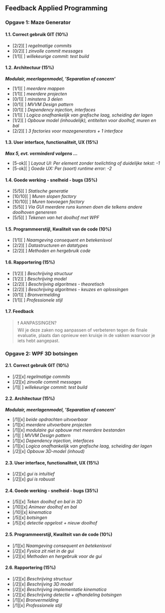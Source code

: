 ## Feedback Applied Programming

### Opgave 1: Maze Generator

#### 1.1. Correct gebruik GIT (10%)

- [2/2][ ] *regelmatige commits*
- [0/2][ ] *zinvolle commit messages*
- [1/1][ ] *willekeurige commit: test build*


#### 1.2. Architectuur (15%)

***Modulair, meerlagenmodel, 'Separation of concern'***

- [1/1][ ] *meerdere mappen*
- [1/1][ ] *meerdere projecten*
- [0/1][ ] *minstens 3 delen*
- [0/1][ ] *MVVM Design pattern*
- [0/1][ ] *Dependency injection, interfaces*
- [1/1][ ] *Logica onafhankelijk van grafische laag, scheiding der lagen*
- [1/2][ ] *Opbouw model (inhoudelijk), entiteiten voor doolhof, muren en bal*
- [2/2][ ] *3 factories voor mazegenerators + 1 interface*


#### 1.3. User interface, functionaliteit, UX (15%) 

***Max 5, evt. verminderd volgens ...***

- [5-ok][ ] *Layout UI: Per element zonder toelichting of duidelijke tekst: -1*
- [5-ok][ ] *Goede UX: Per (soort) runtime error: -2*


#### 1.4. Goede werking - snelheid - bugs (35%)

- [5/5][ ] *Statische generatie*
- [10/10][ ] *Muren slopen factory*
- [10/10][ ] *Muren toevoegen factory*
- [5/5][ ] *Via GUI meerdere runs kunnen doen die telkens andere doolhoven genereren*
- [5/5][ ] *Tekenen van het doolhof met WPF*


#### 1.5. Programmeerstijl, Kwaliteit van de code (10%)

- [1/1][ ] *Naamgeving consequent en betekenisvol*
- [2/2][ ] *Datastructuren en datatypes*
- [2/2][ ] *Methoden en hergebruik code*


#### 1.6. Rapportering (15%)

- [1/2][ ] *Beschrijving structuur*
- [1/2][ ] *Beschrijving model*
- [2/2][ ] *Beschrijving algoritmes - theoretisch*
- [2/2][ ] *Beschrijving algoritmes - keuzes en oplossingen*
- [0/1][ ] *Bronvermelding*
- [1/1][ ] *Professionele stijl*

#### 1.7. Feedback

> ❗ AANPASSINGEN?  
> Wil je deze zaken nog aanpassen of verbeteren tegen de finale evaluatie, plaats dan opnieuw een kruisje in de vakken waarvoor je iets hebt aangepast.

### Opgave 2: WPF 3D botsingen

#### 2.1. Correct gebruik GIT (10%)

- [/2][x] *regelmatige commits*
- [/2][x] *zinvolle commit messages*
- [/1][ ] *willekeurige commit: test build*

#### 2.2. Architectuur (15%)

***Modulair, meerlagenmodel, 'Separation of concern'***

- [/1][x] *beide opdrachten uitvoerbaar*
- [/1][x] *meerdere uitvoerbare projecten*
- [/1][x] *modulaire gui opbouw met meerdere bestanden*
- [/1][ ] *MVVM Design pattern*
- [/1][x] *Dependency injection, interfaces*
- [/1][x] *Logica onafhankelijk van grafische laag, scheiding der lagen*
- [/2][x] *Opbouw 3D-model (inhoud)*

#### 2.3. User interface, functionaliteit, UX (15%) 

- [/2][x] *gui is intuïtief*
- [/2][x] *gui is robuust*


#### 2.4. Goede werking - snelheid - bugs (35%)

- [/5][x] *Teken doolhof en bal in 3D*
- [/10][x] *Animeer doolhof en bal*
- [/10][x] *kinematica*
- [/5][x] *botsingen*
- [/5][x] *detectie opgelost + nieuw doolhof*


#### 2.5. Programmeerstijl, Kwaliteit van de code (10%)

- [/1][x] *Naamgeving consequent en betekenisvol*
- [/2][x] *Fysica zit niet in de gui*
- [/2][x] *Methoden en hergebruik voor de gui*


#### 2.6. Rapportering (15%)

- [/2][x] *Beschrijving structuur*
- [/2][x] *Beschrijving 3D model*
- [/2][x] *Beschrijving implementatie kinematica*
- [/2][x] *Beschrijving detectie + afhandeling botsingen*
- [/1][x] *Bronvermelding*
- [/1][x] *Professionele stijl*
